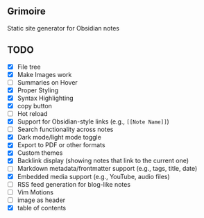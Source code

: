 ## Grimoire
Static site generator for Obsidian notes

## TODO
- [x] File tree
- [x] Make Images work
- [ ] Summaries on Hover
- [x] Proper Styling
- [x] Syntax Highlighting 
- [x] copy button
- [ ] Hot reload
- [x] Support for Obsidian-style links (e.g., `[[Note Name]]`)
- [ ] Search functionality across notes
- [x] Dark mode/light mode toggle
- [x] Export to PDF or other formats
- [x] Custom themes
- [x] Backlink display (showing notes that link to the current one)
- [ ] Markdown metadata/frontmatter support (e.g., tags, title, date)
- [x] Embedded media support (e.g., YouTube, audio files)
- [ ] RSS feed generation for blog-like notes
- [ ] Vim Motions
- [ ] image as header
- [x] table of contents
